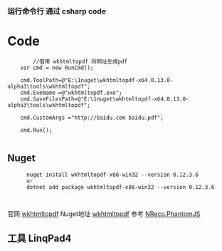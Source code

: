 ### 运行命令行 通过 csharp code

# Code

``` 
        //借用 wkhtmltopdf 将网址生成pdf        
 	var cmd = new RunCmd();
	
	cmd.ToolPath=@"E:\1nuget\wkhtmltopdf-x64.0.13.0-alpha3\tools\wkhtmltopdf";
	cmd.ExeName =@"wkhtmltopdf.exe";	
	cmd.SaveFilesPath=@"E:\1nuget\wkhtmltopdf-x64.0.13.0-alpha3\tools\wkhtmltopdf";
	
	cmd.CustomArgs ="http://baidu.com baidu.pdf";
	
	cmd.Run();
	
```

## Nuget

```
      nuget install wkhtmltopdf-x86-win32 --version 0.12.3.6
      or
      dotnet add package wkhtmltopdf-x86-win32 --version 0.12.3.6
      
      
```

官网 [wkhtmltopdf](http://wkhtmltopdf.org/) 
Nuget地址 [wkhtmltopdf](https://www.nuget.org/packages/wkhtmltopdf-x86-win32/)
参考 [NReco.PhantomJS](https://www.nuget.org/packages/NReco.PhantomJS/)


## 工具 LinqPad4

